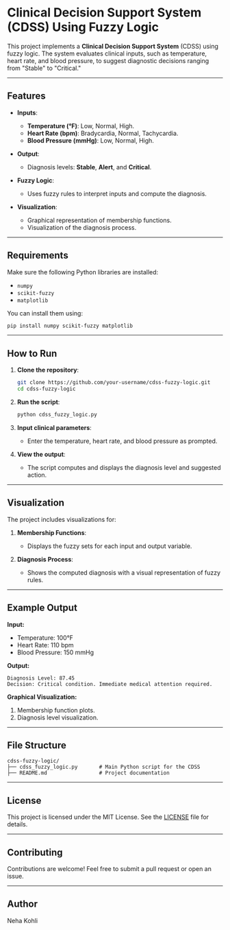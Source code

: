 

# Clinical Decision Support System (CDSS) Using Fuzzy Logic

This project implements a **Clinical Decision Support System** (CDSS) using fuzzy logic. The system evaluates clinical inputs, such as temperature, heart rate, and blood pressure, to suggest diagnostic decisions ranging from "Stable" to "Critical."

---

## Features

- **Inputs**:
  - **Temperature (°F)**: Low, Normal, High.
  - **Heart Rate (bpm)**: Bradycardia, Normal, Tachycardia.
  - **Blood Pressure (mmHg)**: Low, Normal, High.

- **Output**:
  - Diagnosis levels: **Stable**, **Alert**, and **Critical**.

- **Fuzzy Logic**:
  - Uses fuzzy rules to interpret inputs and compute the diagnosis.

- **Visualization**:
  - Graphical representation of membership functions.
  - Visualization of the diagnosis process.

---

## Requirements

Make sure the following Python libraries are installed:

- `numpy`
- `scikit-fuzzy`
- `matplotlib`

You can install them using:

```bash
pip install numpy scikit-fuzzy matplotlib
```

---

## How to Run

1. **Clone the repository**:
   ```bash
   git clone https://github.com/your-username/cdss-fuzzy-logic.git
   cd cdss-fuzzy-logic
   ```

2. **Run the script**:
   ```bash
   python cdss_fuzzy_logic.py
   ```

3. **Input clinical parameters**:
   - Enter the temperature, heart rate, and blood pressure as prompted.

4. **View the output**:
   - The script computes and displays the diagnosis level and suggested action.

---

## Visualization

The project includes visualizations for:

1. **Membership Functions**:
   - Displays the fuzzy sets for each input and output variable.

2. **Diagnosis Process**:
   - Shows the computed diagnosis with a visual representation of fuzzy rules.

---

## Example Output

**Input:**
- Temperature: 100°F
- Heart Rate: 110 bpm
- Blood Pressure: 150 mmHg

**Output:**
```
Diagnosis Level: 87.45
Decision: Critical condition. Immediate medical attention required.
```

**Graphical Visualization:**
1. Membership function plots.
2. Diagnosis level visualization.

---

## File Structure

```
cdss-fuzzy-logic/
├── cdss_fuzzy_logic.py       # Main Python script for the CDSS
├── README.md                 # Project documentation
```

---

## License

This project is licensed under the MIT License. See the [LICENSE](LICENSE) file for details.

---

## Contributing

Contributions are welcome! Feel free to submit a pull request or open an issue.

---

## Author

Neha Kohli

